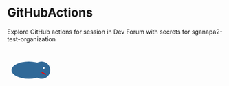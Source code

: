 # GitHubActions
Explore GitHub actions for session in Dev Forum with secrets for sganapa2-test-organization

<svg xmlns="http://www.w3.org/2000/svg" viewBox="0 0 100 100" width="100" height="100">
  <!-- Snake body -->
  <ellipse cx="50" cy="50" rx="40" ry="20" fill="#306998" />

  <!-- Snake head -->
  <ellipse cx="80" cy="50" rx="20" ry="20" fill="#306998" />

  <!-- Snake eye -->
  <circle cx="85" cy="45" r="2" fill="#fff" />

  <!-- Snake tongue -->
  <line x1="80" y1="55" x2="90" y2="60" stroke="#ff0000" stroke-width="2" />
</svg>

